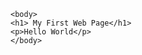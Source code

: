<!doctype hmtl>
<html lang="en">
    <head>
    <title> Lab 1 Demo</title>
    <meta charset="utf-8">
    </head>

    <body>
    <h1> My First Web Page</h1>
    <p>Hello World</p>
    </body>

</html>
